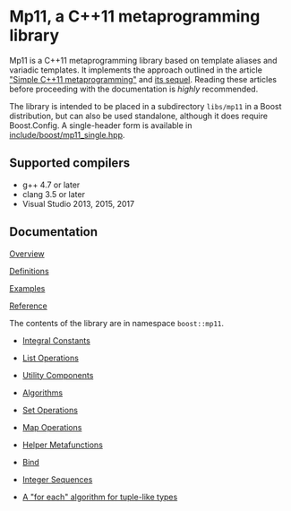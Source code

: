 # Mp11, a C++11 metaprogramming library

Mp11 is a C++11 metaprogramming library based on template aliases and variadic templates.
It implements the approach outlined in the article
["Simple C++11 metaprogramming"](http://pdimov.com/cpp2/simple_cxx11_metaprogramming.html)
and [its sequel](http://pdimov.com/cpp2/simple_cxx11_metaprogramming_2.html). Reading these
articles before proceeding with the documentation is _highly_ recommended.

The library is intended to be placed in a subdirectory `libs/mp11` in a Boost distribution,
but can also be used standalone, although it does require Boost.Config. A single-header form
is available in [include/boost/mp11_single.hpp](include/boost/mp11_single.hpp).

## Supported compilers

* g++ 4.7 or later
* clang 3.5 or later
* Visual Studio 2013, 2015, 2017

## Documentation

[Overview](doc/mp11/overview.adoc)

[Definitions](doc/mp11/definitions.adoc)

[Examples](doc/mp11/examples.adoc)

[Reference](doc/mp11/reference.adoc)

The contents of the library are in namespace `boost::mp11`.

* [Integral Constants](doc/mp11/integral.adoc)

* [List Operations](doc/mp11/list.adoc)

* [Utility Components](doc/mp11/utility.adoc)

* [Algorithms](doc/mp11/algorithm.adoc)

* [Set Operations](doc/mp11/set.adoc)

* [Map Operations](doc/mp11/map.adoc)

* [Helper Metafunctions](doc/mp11/function.adoc)

* [Bind](doc/mp11/bind.adoc)

* [Integer Sequences](doc/mp11/integer_sequence.adoc)

* [A "for each" algorithm for tuple-like types](doc/mp11/tuple_for_each.adoc)
